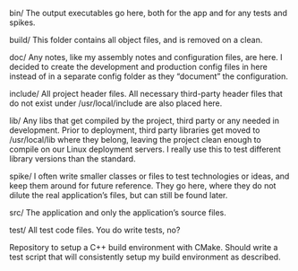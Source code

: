 bin/ The output executables go here, both for the app and for any tests and spikes.

build/ This folder contains all object files, and is removed on a clean.

doc/ Any notes, like my assembly notes and configuration files, are here. I decided to create the development and production config files in here instead of in a separate config folder as they “document” the configuration.

include/ All project header files. All necessary third-party header files that do not exist under /usr/local/include are also placed here.

lib/ Any libs that get compiled by the project, third party or any needed in development. Prior to deployment, third party libraries get moved to /usr/local/lib where they belong, leaving the project clean enough to compile on our Linux deployment servers. I really use this to test different library versions than the standard.

spike/ I often write smaller classes or files to test technologies or ideas, and keep them around for future reference. They go here, where they do not dilute the real application’s files, but can still be found later.

src/ The application and only the application’s source files.

test/ All test code files. You do write tests, no?


Repository to setup a C++ build environment with CMake. Should write a test script that will consistently setup my build environment as described. 